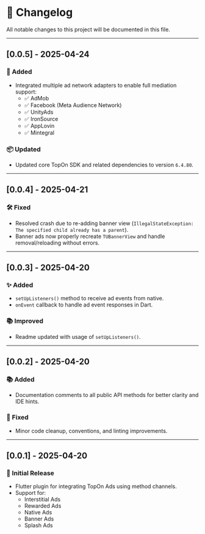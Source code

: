 # 📄 Changelog

All notable changes to this project will be documented in this file.

---

## [0.0.5] - 2025-04-24

### 🔌 Added
- Integrated multiple ad network adapters to enable full mediation support:
  - ✅ AdMob
  - ✅ Facebook (Meta Audience Network)
  - ✅ UnityAds
  - ✅ IronSource
  - ✅ AppLovin
  - ✅ Mintegral

### 📦 Updated
- Updated core TopOn SDK and related dependencies to version `6.4.80`.

---

## [0.0.4] - 2025-04-21

### 🛠️ Fixed
- Resolved crash due to re-adding banner view (`IllegalStateException: The specified child already has a parent`).
- Banner ads now properly recreate `TUBannerView` and handle removal/reloading without errors.

---

## [0.0.3] - 2025-04-20

### ✨ Added
- `setUpListeners()` method to receive ad events from native.
- `onEvent` callback to handle ad event responses in Dart.

### 📚 Improved
- Readme updated with usage of `setUpListeners()`.

---

## [0.0.2] - 2025-04-20

### 📚 Added
- Documentation comments to all public API methods for better clarity and IDE hints.

### 🧹 Fixed
- Minor code cleanup, conventions, and linting improvements.

---

## [0.0.1] - 2025-04-20

### 🚀 Initial Release
- Flutter plugin for integrating TopOn Ads using method channels.
- Support for:  
  - Interstitial Ads  
  - Rewarded Ads  
  - Native Ads  
  - Banner Ads  
  - Splash Ads